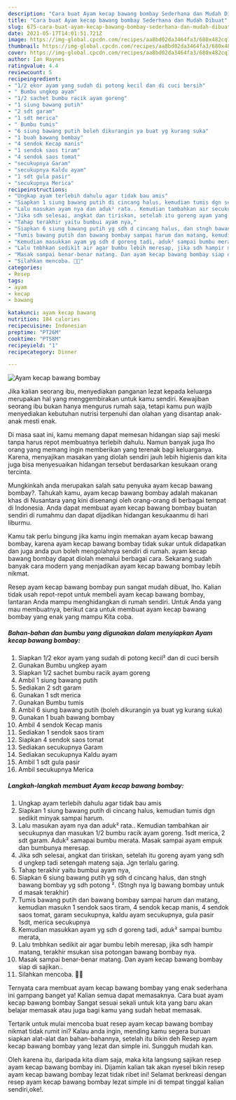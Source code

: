 ```yaml
---
description: "Cara buat Ayam kecap bawang bombay Sederhana dan Mudah Dibuat"
title: "Cara buat Ayam kecap bawang bombay Sederhana dan Mudah Dibuat"
slug: 675-cara-buat-ayam-kecap-bawang-bombay-sederhana-dan-mudah-dibuat
date: 2021-05-17T14:01:51.721Z
image: https://img-global.cpcdn.com/recipes/aa8bd02da3464fa3/680x482cq70/ayam-kecap-bawang-bombay-foto-resep-utama.jpg
thumbnail: https://img-global.cpcdn.com/recipes/aa8bd02da3464fa3/680x482cq70/ayam-kecap-bawang-bombay-foto-resep-utama.jpg
cover: https://img-global.cpcdn.com/recipes/aa8bd02da3464fa3/680x482cq70/ayam-kecap-bawang-bombay-foto-resep-utama.jpg
author: Ian Haynes
ratingvalue: 4.4
reviewcount: 5
recipeingredient:
- "1/2 ekor ayam yang sudah di potong kecil dan di cuci bersih"
- " Bumbu ungkep ayam"
- "1/2 sachet bumbu racik ayam goreng"
- "1 siung bawang putih"
- "2 sdt garam"
- "1 sdt merica"
- " Bumbu tumis"
- "6 siung bawang putih boleh dikurangin ya buat yg kurang suka"
- "1 buah bawang bombay"
- "4 sendok Kecap manis"
- "1 sendok saos tiram"
- "4 sendok saos tomat"
- "secukupnya Garam"
- "secukupnya Kaldu ayam"
- "1 sdt gula pasir"
- "secukupnya Merica"
recipeinstructions:
- "Ungkap ayam terlebih dahulu agar tidak bau amis"
- "Siapkan 1 siung bawang putih di cincang halus, kemudian tumis dgn sedikit minyak sampai harum."
- "Lalu masukan ayam nya dan aduk² rata.. Kemudian tambahkan air secukupnya dan masukan 1/2 bumbu racik ayam goreng. 1sdt merica, 2 sdt garam. Aduk² samapai bumbu merata. Masak sampai ayam empuk dan bumbunya meresap."
- "Jika sdh selesai, angkat dan tiriskan, setelah itu goreng ayam yang sdh d ungkep tadi setengah mateng saja. Jgn terlalu garing."
- "Tahap terakhir yaitu bumbui ayam nya,"
- "Siapkan 6 siung bawang putih yg sdh d cincang halus, dan stngh bawang bombay yg sdh potong ². (Stngh nya lg bawang bombay untuk d masak terakhir)"
- "Tumis bawang putih dan bawang bombay sampai harum dan matang, kemudian masukn 1 sendok saos tiram, 4 sendok kecap manis, 4 sendok saos tomat, garam secukupnya, kaldu ayam secukupnya, gula pasir 1sdt, merica secukupnya"
- "Kemudian masukkan ayam yg sdh d goreng tadi, aduk² sampai bumbu merata,"
- "Lalu tmbhkan sedikit air agar bumbu lebih meresap, jika sdh hampir matang, terakhir msukan sisa potongan bawang bombay nya."
- "Masak sampai benar-benar matang. Dan ayam kecap bawang bombay siap di sajikan.."
- "Silahkan mencoba. 🤗💕"
categories:
- Resep
tags:
- ayam
- kecap
- bawang

katakunci: ayam kecap bawang 
nutrition: 184 calories
recipecuisine: Indonesian
preptime: "PT26M"
cooktime: "PT58M"
recipeyield: "1"
recipecategory: Dinner

---
```



![Ayam kecap bawang bombay](https://img-global.cpcdn.com/recipes/aa8bd02da3464fa3/680x482cq70/ayam-kecap-bawang-bombay-foto-resep-utama.jpg)

Jika kalian seorang ibu, menyediakan panganan lezat kepada keluarga merupakan hal yang menggembirakan untuk kamu sendiri. Kewajiban seorang ibu bukan hanya mengurus rumah saja, tetapi kamu pun wajib menyediakan kebutuhan nutrisi terpenuhi dan olahan yang disantap anak-anak mesti enak.

Di masa  saat ini, kamu memang dapat memesan hidangan siap saji meski tanpa harus repot membuatnya terlebih dahulu. Namun banyak juga lho orang yang memang ingin memberikan yang terenak bagi keluarganya. Karena, menyajikan masakan yang diolah sendiri jauh lebih higienis dan kita juga bisa menyesuaikan hidangan tersebut berdasarkan kesukaan orang tercinta. 



Mungkinkah anda merupakan salah satu penyuka ayam kecap bawang bombay?. Tahukah kamu, ayam kecap bawang bombay adalah makanan khas di Nusantara yang kini disenangi oleh orang-orang di berbagai tempat di Indonesia. Anda dapat membuat ayam kecap bawang bombay buatan sendiri di rumahmu dan dapat dijadikan hidangan kesukaanmu di hari liburmu.

Kamu tak perlu bingung jika kamu ingin memakan ayam kecap bawang bombay, karena ayam kecap bawang bombay tidak sukar untuk didapatkan dan juga anda pun boleh mengolahnya sendiri di rumah. ayam kecap bawang bombay dapat diolah memalui berbagai cara. Sekarang sudah banyak cara modern yang menjadikan ayam kecap bawang bombay lebih nikmat.

Resep ayam kecap bawang bombay pun sangat mudah dibuat, lho. Kalian tidak usah repot-repot untuk membeli ayam kecap bawang bombay, lantaran Anda mampu menghidangkan di rumah sendiri. Untuk Anda yang mau membuatnya, berikut cara untuk membuat ayam kecap bawang bombay yang enak yang mampu Kita coba.

<!--inarticleads1-->

##### Bahan-bahan dan bumbu yang digunakan dalam menyiapkan Ayam kecap bawang bombay:

1. Siapkan 1/2 ekor ayam yang sudah di potong kecil² dan di cuci bersih
1. Gunakan  Bumbu ungkep ayam
1. Siapkan 1/2 sachet bumbu racik ayam goreng
1. Ambil 1 siung bawang putih
1. Sediakan 2 sdt garam
1. Gunakan 1 sdt merica
1. Gunakan  Bumbu tumis
1. Ambil 6 siung bawang putih (boleh dikurangin ya buat yg kurang suka)
1. Gunakan 1 buah bawang bombay
1. Ambil 4 sendok Kecap manis
1. Sediakan 1 sendok saos tiram
1. Siapkan 4 sendok saos tomat
1. Sediakan secukupnya Garam
1. Sediakan secukupnya Kaldu ayam
1. Ambil 1 sdt gula pasir
1. Ambil secukupnya Merica




<!--inarticleads2-->

##### Langkah-langkah membuat Ayam kecap bawang bombay:

1. Ungkap ayam terlebih dahulu agar tidak bau amis
1. Siapkan 1 siung bawang putih di cincang halus, kemudian tumis dgn sedikit minyak sampai harum.
1. Lalu masukan ayam nya dan aduk² rata.. Kemudian tambahkan air secukupnya dan masukan 1/2 bumbu racik ayam goreng. 1sdt merica, 2 sdt garam. Aduk² samapai bumbu merata. Masak sampai ayam empuk dan bumbunya meresap.
1. Jika sdh selesai, angkat dan tiriskan, setelah itu goreng ayam yang sdh d ungkep tadi setengah mateng saja. Jgn terlalu garing.
1. Tahap terakhir yaitu bumbui ayam nya,
1. Siapkan 6 siung bawang putih yg sdh d cincang halus, dan stngh bawang bombay yg sdh potong ². (Stngh nya lg bawang bombay untuk d masak terakhir)
1. Tumis bawang putih dan bawang bombay sampai harum dan matang, kemudian masukn 1 sendok saos tiram, 4 sendok kecap manis, 4 sendok saos tomat, garam secukupnya, kaldu ayam secukupnya, gula pasir 1sdt, merica secukupnya
1. Kemudian masukkan ayam yg sdh d goreng tadi, aduk² sampai bumbu merata,
1. Lalu tmbhkan sedikit air agar bumbu lebih meresap, jika sdh hampir matang, terakhir msukan sisa potongan bawang bombay nya.
1. Masak sampai benar-benar matang. Dan ayam kecap bawang bombay siap di sajikan..
1. Silahkan mencoba. 🤗💕




Ternyata cara membuat ayam kecap bawang bombay yang enak sederhana ini gampang banget ya! Kalian semua dapat memasaknya. Cara buat ayam kecap bawang bombay Sangat sesuai sekali untuk kita yang baru akan belajar memasak atau juga bagi kamu yang sudah hebat memasak.

Tertarik untuk mulai mencoba buat resep ayam kecap bawang bombay nikmat tidak rumit ini? Kalau anda ingin, mending kamu segera buruan siapkan alat-alat dan bahan-bahannya, setelah itu bikin deh Resep ayam kecap bawang bombay yang lezat dan simple ini. Sungguh mudah kan. 

Oleh karena itu, daripada kita diam saja, maka kita langsung sajikan resep ayam kecap bawang bombay ini. Dijamin kalian tak akan nyesel bikin resep ayam kecap bawang bombay lezat tidak ribet ini! Selamat berkreasi dengan resep ayam kecap bawang bombay lezat simple ini di tempat tinggal kalian sendiri,oke!.

